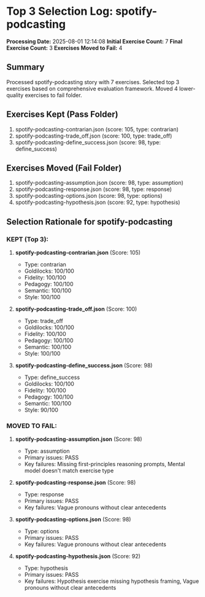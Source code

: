# Top 3 Selection Log: spotify-podcasting

**Processing Date:** 2025-08-01 12:14:08
**Initial Exercise Count:** 7
**Final Exercise Count:** 3
**Exercises Moved to Fail:** 4

## Summary

Processed spotify-podcasting story with 7 exercises.
Selected top 3 exercises based on comprehensive evaluation framework.
Moved 4 lower-quality exercises to fail folder.

## Exercises Kept (Pass Folder)

1. spotify-podcasting-contrarian.json (score: 105, type: contrarian)
2. spotify-podcasting-trade_off.json (score: 100, type: trade_off)
3. spotify-podcasting-define_success.json (score: 98, type: define_success)

## Exercises Moved (Fail Folder)

1. spotify-podcasting-assumption.json (score: 98, type: assumption)
2. spotify-podcasting-response.json (score: 98, type: response)
3. spotify-podcasting-options.json (score: 98, type: options)
4. spotify-podcasting-hypothesis.json (score: 92, type: hypothesis)

## Selection Rationale for spotify-podcasting

### KEPT (Top 3):
1. **spotify-podcasting-contrarian.json** (Score: 105)
   - Type: contrarian
   - Goldilocks: 100/100
   - Fidelity: 100/100
   - Pedagogy: 100/100
   - Semantic: 100/100
   - Style: 100/100

2. **spotify-podcasting-trade_off.json** (Score: 100)
   - Type: trade_off
   - Goldilocks: 100/100
   - Fidelity: 100/100
   - Pedagogy: 100/100
   - Semantic: 100/100
   - Style: 100/100

3. **spotify-podcasting-define_success.json** (Score: 98)
   - Type: define_success
   - Goldilocks: 100/100
   - Fidelity: 100/100
   - Pedagogy: 100/100
   - Semantic: 100/100
   - Style: 90/100

### MOVED TO FAIL:
1. **spotify-podcasting-assumption.json** (Score: 98)
   - Type: assumption
   - Primary issues: PASS
   - Key failures: Missing first-principles reasoning prompts, Mental model doesn't match exercise type

2. **spotify-podcasting-response.json** (Score: 98)
   - Type: response
   - Primary issues: PASS
   - Key failures: Vague pronouns without clear antecedents

3. **spotify-podcasting-options.json** (Score: 98)
   - Type: options
   - Primary issues: PASS
   - Key failures: Vague pronouns without clear antecedents

4. **spotify-podcasting-hypothesis.json** (Score: 92)
   - Type: hypothesis
   - Primary issues: PASS
   - Key failures: Hypothesis exercise missing hypothesis framing, Vague pronouns without clear antecedents

